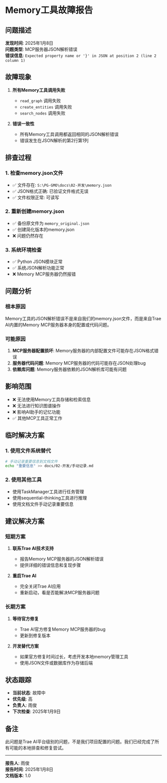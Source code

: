 # Memory工具故障报告

## 问题描述

**发现时间**: 2025年1月8日  
**问题类型**: MCP服务器JSON解析错误  
**错误信息**: `Expected property name or '}' in JSON at position 2 (line 2 column 1)`

## 故障现象

1. **所有Memory工具调用失败**
   - `read_graph` 调用失败
   - `create_entities` 调用失败
   - `search_nodes` 调用失败

2. **错误一致性**
   - 所有Memory工具调用都返回相同的JSON解析错误
   - 错误发生在JSON解析的第2行第1列

## 排查过程

### 1. 检查memory.json文件
- ✅ 文件存在: `S:\PG-GMO\docs\02-开发\memory.json`
- ✅ JSON格式正确: 已验证文件格式无误
- ✅ 文件权限正常: 可读写

### 2. 重新创建memory.json
- ✅ 备份原文件为 `memory_original.json`
- ✅ 创建简化版本的memory.json
- ❌ 问题仍然存在

### 3. 系统环境检查
- ✅ Python JSON模块正常
- ✅ 系统JSON解析功能正常
- ❌ Memory MCP服务器仍然报错

## 问题分析

### 根本原因
Memory工具的JSON解析错误不是来自我们的memory.json文件，而是来自Trae AI内置的Memory MCP服务器本身的配置或代码问题。

### 可能原因
1. **MCP服务器配置损坏**: Memory服务器的内部配置文件可能存在JSON格式错误
2. **服务器代码问题**: Memory MCP服务器的代码可能存在JSON处理bug
3. **依赖库问题**: Memory服务器依赖的JSON解析库可能有问题

## 影响范围

- ❌ 无法使用Memory工具存储和检索信息
- ❌ 无法进行知识图谱操作
- ❌ 影响AI助手的记忆功能
- ✅ 其他MCP工具正常工作

## 临时解决方案

### 1. 使用文件系统替代
```bash
# 手动记录重要信息到文档文件
echo "重要信息" >> docs/02-开发/手动记录.md
```

### 2. 使用其他工具
- 使用TaskManager工具进行任务管理
- 使用sequential-thinking工具进行推理
- 使用文档文件手动记录重要信息

## 建议解决方案

### 短期方案
1. **联系Trae AI技术支持**
   - 报告Memory MCP服务器的JSON解析错误
   - 提供详细的错误信息和复现步骤

2. **重启Trae AI**
   - 完全关闭Trae AI应用
   - 重新启动，看是否能解决MCP服务器问题

### 长期方案
1. **等待官方修复**
   - Trae AI官方修复Memory MCP服务器的bug
   - 更新到修复版本

2. **开发替代方案**
   - 如果官方修复时间过长，考虑开发本地memory管理工具
   - 使用JSON文件或数据库作为存储后端

## 状态跟踪

- **当前状态**: 故障中
- **优先级**: 高
- **负责人**: 雨俊
- **下次检查**: 2025年1月9日

## 备注

此问题是Trae AI平台级别的问题，不是我们项目配置的问题。我们已经完成了所有可能的本地排查和修复尝试。

---

**报告人**: 雨俊  
**报告时间**: 2025年1月8日  
**文档版本**: 1.0